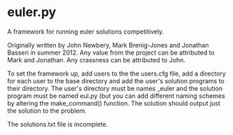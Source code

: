 euler.py
========

A framework for running euler solutions competitively.

Originally written by John Newbery, Mark Brenig-Jones and Jonathan Basseri in summer 2012. Any value from the project can be attributed to Mark and Jonathan. Any crassness can be attributed to John.

To set the framework up, add users to the the users.cfg file, add a directory for each user to the base directory and add the user's solution programs to their directory. The user's directory must be names <user>_euler and the solution program must be named eul<x>.py (but you can add different naming schemes by altering the make_command() function. The solution should output just the solution to the problem.

The solutions.txt file is incomplete.
